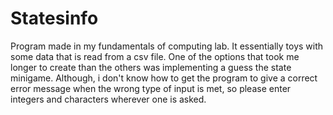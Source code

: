 # Statesinfo
Program made in my fundamentals of computing lab. It essentially toys with some data that is read from a csv file. One of the options that took me longer to create than the others was implementing a guess the state minigame. Although, i don't know how to get the program to give a correct error message when the wrong type of input is met, so please enter integers and characters wherever one is asked.
